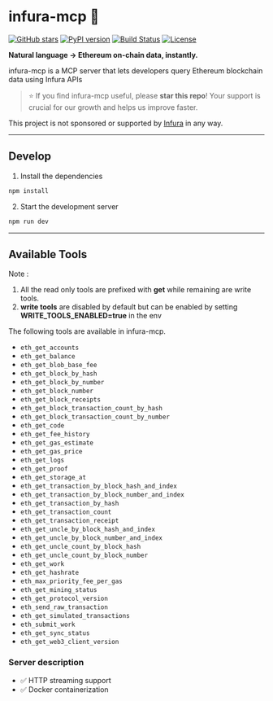 # infura-mcp 🌱

[![GitHub stars](https://img.shields.io/github/stars/deflang/infura-mcp?style=social)](https://github.com/deflang/infura-mcp/stargazers)
[![PyPI version](https://img.shields.io/pypi/v/infura-mcp)](https://pypi.org/project/infura-mcp/)
[![Build Status](https://img.shields.io/github/actions/workflow/status/deflang/infura-mcp/ci.yml?branch=main)](https://github.com/deflang/infura-mcp/actions)
[![License](https://img.shields.io/github/license/deflang/infura-mcp)](./LICENSE)

**Natural language → Ethereum on-chain data, instantly.**

infura-mcp is a MCP server that lets developers query Ethereum blockchain data using Infura APIs

> ⭐ If you find infura-mcp useful, please **star this repo**! Your support is crucial for our growth and helps us improve faster.

This project is not sponsored or supported by [Infura](https://www.infura.io) in any way.

---

## Develop

1. Install the dependencies

```bash
npm install
```

2. Start the development server

```bash
npm run dev
```

---

## Available Tools

Note :
1. All the read only tools are prefixed with **get** while remaining are write tools.
2. **write tools** are disabled by default but can be enabled by setting **WRITE_TOOLS_ENABLED=true** in the env

The following tools are available in infura-mcp.

- `eth_get_accounts`
- `eth_get_balance`
- `eth_get_blob_base_fee`
- `eth_get_block_by_hash`
- `eth_get_block_by_number`
- `eth_get_block_number`
- `eth_get_block_receipts`
- `eth_get_block_transaction_count_by_hash`
- `eth_get_block_transaction_count_by_number`
- `eth_get_code`
- `eth_get_fee_history`
- `eth_get_gas_estimate`
- `eth_get_gas_price`
- `eth_get_logs`
- `eth_get_proof`
- `eth_get_storage_at`
- `eth_get_transaction_by_block_hash_and_index`
- `eth_get_transaction_by_block_number_and_index`
- `eth_get_transaction_by_hash`
- `eth_get_transaction_count`
- `eth_get_transaction_receipt`
- `eth_get_uncle_by_block_hash_and_index`
- `eth_get_uncle_by_block_number_and_index`
- `eth_get_uncle_count_by_block_hash`
- `eth_get_uncle_count_by_block_number`
- `eth_get_work`
- `eth_get_hashrate`
- `eth_max_priority_fee_per_gas`
- `eth_get_mining_status`
- `eth_get_protocol_version`
- `eth_send_raw_transaction`
- `eth_get_simulated_transactions`
- `eth_submit_work`
- `eth_get_sync_status`
- `eth_get_web3_client_version`

### Server description
- ✅ HTTP streaming support
- ✅ Docker containerization